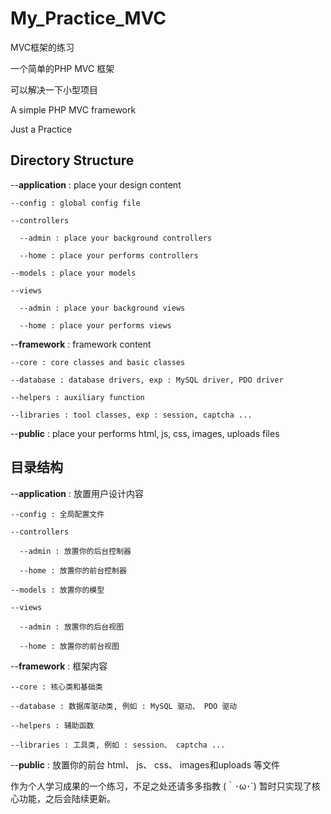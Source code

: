 # My_Practice_MVC

MVC框架的练习

一个简单的PHP MVC 框架

可以解决一下小型项目

A simple PHP MVC framework

Just a Practice



<h2>Directory Structure</h2>  

--<b>application</b> : place your design content
  
    --config : global config file
    
    --controllers
    
      --admin : place your background controllers
      
      --home : place your performs controllers
      
    --models : place your models
    
    --views
    
      --admin : place your background views
      
      --home : place your performs views
      
--<b>framework</b> : framework content 
  
    --core : core classes and basic classes 
    
    --database : database drivers, exp : MySQL driver, PDO driver
    
    --helpers : auxiliary function
    
    --libraries : tool classes, exp : session, captcha ...
    
--<b>public</b> : place your performs html, js, css, images, uploads files
  
  
  
<h2>目录结构</h2> 

--<b>application</b> : 放置用户设计内容
  
    --config : 全局配置文件
    
    --controllers
    
      --admin : 放置你的后台控制器
      
      --home : 放置你的前台控制器
      
    --models : 放置你的模型
    
    --views
    
      --admin : 放置你的后台视图
      
      --home : 放置你的前台视图
      
--<b>framework</b> : 框架内容 
  
    --core : 核心类和基础类 
    
    --database : 数据库驱动类, 例如 : MySQL 驱动、 PDO 驱动
    
    --helpers : 辅助函数
    
    --libraries : 工具类, 例如 : session、 captcha ...
    
--<b>public</b> : 放置你的前台 html、 js、 css、 images和uploads 等文件
  
  
  作为个人学习成果的一个练习，不足之处还请多多指教 (｀･ω･´) 
  暂时只实现了核心功能，之后会陆续更新。
  
  
